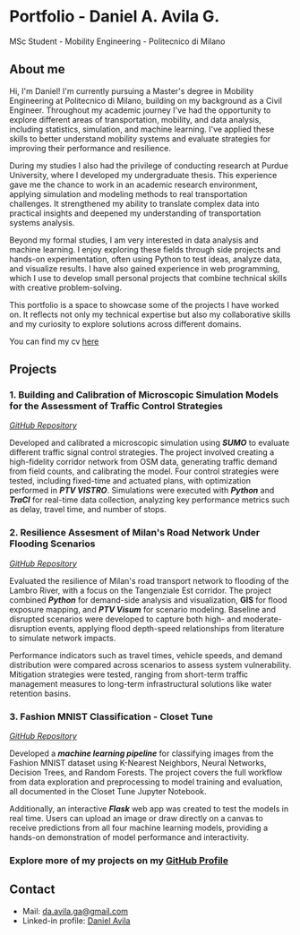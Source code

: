 # Portfolio - Daniel A. Avila G.

MSc Student - Mobility Engineering - Politecnico di Milano

## About me
Hi, I'm Daniel! I'm currently pursuing a Master's degree in Mobility Engineering at Politecnico di Milano, building on my background as a Civil Engineer. Throughout my academic journey I've had the opportunity to explore different areas of transportation, mobility, and data analysis, including statistics, simulation, and machine learning. I've applied these skills to better understand mobility systems and evaluate strategies for improving their performance and resilience.

During my studies I also had the privilege of conducting research at Purdue University, where I developed my undergraduate thesis. This experience gave me the chance to work in an academic research environment, applying simulation and modeling methods to real transportation challenges. It strengthened my ability to translate complex data into practical insights and deepened my understanding of transportation systems analysis.

Beyond my formal studies, I am very interested in data analysis and machine learning. I enjoy exploring these fields through side projects and hands-on experimentation, often using Python to test ideas, analyze data, and visualize results. I have also gained experience in web programming, which I use to develop small personal projects that combine technical skills with creative problem-solving.

This portfolio is a space to showcase some of the projects I have worked on. It reflects not only my technical expertise but also my collaborative skills and my curiosity to explore solutions across different domains.

You can find my cv [here](./cv.pdf)

## Projects
### **1. Building and Calibration of Microscopic Simulation Models for the Assessment of Traffic Control Strategies**
*[GitHub Repository](https://github.com/daavila1/sumo-traffic-signal-control-simulation)*

Developed and calibrated a microscopic simulation using ***SUMO*** to evaluate different traffic signal control strategies. The project involved creating a high-fidelity corridor network from OSM data, generating traffic demand from field counts, and calibrating the model. Four control strategies were tested, including fixed-time and actuated plans, with optimization performed in ***PTV VISTRO***. Simulations were executed with ***Python*** and ***TraCI*** for real-time data collection, analyzing key performance metrics such as delay, travel time, and number of stops.

### **2. Resilience Assesment of Milan's Road Network Under Flooding Scenarios**
*[GitHub Repository](https://github.com/daavila1/resilience-assessment-milano-road-network-under-flood-scenarios)*

Evaluated the resilience of Milan's road transport network to flooding of the Lambro River, with a focus on the Tangenziale Est corridor. The project combined ***Python*** for demand-side analysis and visualization, **GIS** for flood exposure mapping, and ***PTV Visum*** for scenario modeling. Baseline and disrupted scenarios were developed to capture both high- and moderate-disruption events, applying flood depth-speed relationships from literature to simulate network impacts.

Performance indicators such as travel times, vehicle speeds, and demand distribution were compared across scenarios to assess system vulnerability. Mitigation strategies were tested, ranging from short-term traffic management measures to long-term infrastructural solutions like water retention basins.

### **3. Fashion MNIST Classification - Closet Tune**
*[GitHub Repository](https://github.com/daavila1/closet-tune-app)*

Developed a ***machine learning pipeline*** for classifying images from the Fashion MNIST dataset using K-Nearest Neighbors, Neural Networks, Decision Trees, and Random Forests. The project covers the full workflow from data exploration and preprocessing to model training and evaluation, all documented in the Closet Tune Jupyter Notebook.

Additionally, an interactive ***Flask*** web app was created to test the models in real time. Users can upload an image or draw directly on a canvas to receive predictions from all four machine learning models, providing a hands-on demonstration of model performance and interactivity.

### **Explore more of my projects on my [GitHub Profile](https://github.com/daavila1)**

## Contact
* Mail: da.avila.ga@gmail.com
* Linked-in profile: [Daniel Avila](www.linkedin.com/in/daniel-avila-g) 